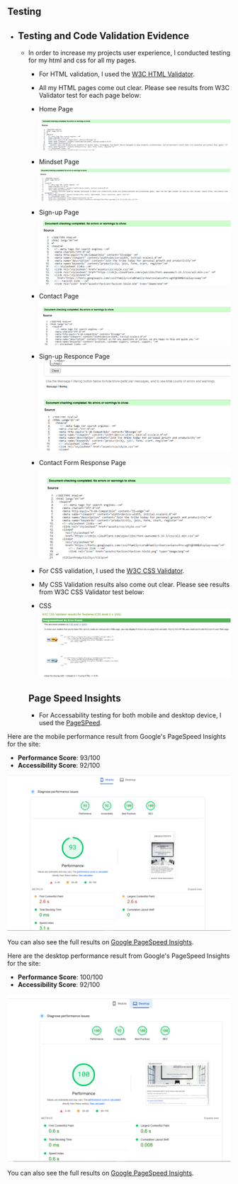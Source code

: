 ## Testing

- ## Testing and Code Validation Evidence

  - In order to increase my projects user experience, I conducted testing for my html and css for all my pages.

    - For HTML validation, I used the [W3C HTML Validator](https://validator.w3.org/).

    - All my HTML pages come out clear. Please see results from W3C Validator test for each page below:

    * Home Page

      ![W3C Validator test result](assets\readme-images\indexhtmlvalidator.png)


    * Mindset Page
      ![W3C Validator test result](assets\readme-images\mindsethtmlvalidator.png)

    * Sign-up Page
      ![W3C Validator test result](assets\readme-images\signhtmlvalidator.png)

    * Contact Page
      ![W3C Validator test result](assets\readme-images\contacthtmlvalidator.png)

    * Sign-up Responce Page
      ![W3C Validator test result](assets\readme-images\formresponcehtmlvalidator.png)

    * Contact Form Response Page
      ![W3C Validator test result](assets\readme-images\contactresponcehtmlvalidator.png)

    - For CSS validation, I used the [W3C CSS Validator](https://jigsaw.w3.org/css-validator/).

    - My CSS Validation results also come out clear. Please see results from W3C CSS Validator test below:

    * CSS
      ![W3C Validator test result](assets\readme-images\cssvalidator.png)

    ## Page Speed Insights

    - For Accessability testing for both mobile and desktop device, I used the [PageSPeed](https://pagespeed.web.dev/).
   

Here are the mobile performance result from Google's PageSpeed Insights for the site:

- **Performance Score**: 93/100
- **Accessibility Score**: 92/100

![Page Speed Result](assets\readme-images\performanceindexmobile.png)

You can also see the full results on [Google PageSpeed Insights](https://pagespeed.web.dev/analysis/https-maryangelle-github-io-Productivity/n8cuijivsc?form_factor=mobile).

Here are the desktop performance result from Google's PageSpeed Insights for the site:

- **Performance Score**: 100/100
- **Accessibility Score**: 92/100

![Page Speed Result](assets\readme-images\desktopperformance.png)

You can also see the full results on [Google PageSpeed Insights](https://pagespeed.web.dev/analysis/https-maryangelle-github-io-Productivity/n8cuijivsc?form_factor=desktop).
